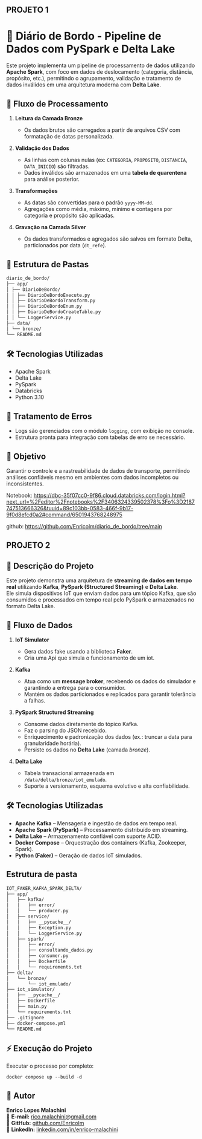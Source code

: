 ## PROJETO 1

# 🧭 Diário de Bordo - Pipeline de Dados com PySpark e Delta Lake

Este projeto implementa um pipeline de processamento de dados utilizando **Apache Spark**, com foco em dados de deslocamento (categoria, distância, propósito, etc.), permitindo o agrupamento, validação e tratamento de dados inválidos em uma arquitetura moderna com **Delta Lake**.

## 🔄 Fluxo de Processamento

1. **Leitura da Camada Bronze**
   - Os dados brutos são carregados a partir de arquivos CSV com formatação de datas personalizada.

2. **Validação dos Dados**
   - As linhas com colunas nulas (ex: `CATEGORIA`, `PROPOSITO`, `DISTANCIA`, `DATA_INICIO`) são filtradas.
   - Dados inválidos são armazenados em uma **tabela de quarentena** para análise posterior.

3. **Transformações**
   - As datas são convertidas para o padrão `yyyy-MM-dd`.
   - Agregações como média, máximo, mínimo e contagens por categoria e propósito são aplicadas.

4. **Gravação na Camada Silver**
   - Os dados transformados e agregados são salvos em formato Delta, particionados por data (`dt_refe`).

## 📁 Estrutura de Pastas

``` bash
diario_de_bordo/
├── app/
│ ├── DiarioDeBordo/
│ │ ├── DiarioDeBordoExecute.py
│ │ ├── DiarioDeBordoTransform.py
│ │ ├── DiarioDeBordoEnum.py
│ │ ├── DiarioDeBordoCreateTable.py
│ │ └── LoggerService.py
├── data/
│ └── bronze/
└── README.md
```

## 🛠️ Tecnologias Utilizadas

- Apache Spark
- Delta Lake
- PySpark
- Databricks
- Python 3.10

## 🚨 Tratamento de Erros

- Logs são gerenciados com o módulo `logging`, com exibição no console.
- Estrutura pronta para integração com tabelas de erro se necessário.

## 📌 Objetivo

Garantir o controle e a rastreabilidade de dados de transporte, permitindo análises confiáveis mesmo em ambientes com dados incompletos ou inconsistentes.

Notebook: https://dbc-35f07cc0-9f86.cloud.databricks.com/login.html?next_url=%2Feditor%2Fnotebooks%2F3406324339502378%3Fo%3D2187747513666326&tuuid=89c103bb-0583-466f-9b17-9f0d8efcd0a2#command/6501943768248975

github: https://github.com/Enricolm/diario_de_bordo/tree/main


## PROJETO 2
## **📜 Descrição do Projeto**

Este projeto demonstra uma arquitetura de **streaming de dados em tempo real** utilizando **Kafka**, **PySpark (Structured Streaming)** e **Delta Lake**.  
Ele simula dispositivos IoT que enviam dados para um tópico Kafka, que são consumidos e processados em tempo real pelo PySpark e armazenados no formato Delta Lake.


## **🔎 Fluxo de Dados**

1. **IoT Simulator**  
   - Gera dados fake usando a biblioteca **Faker**.  
   - Cria uma Api que simula o funcionamento de um iot.

2. **Kafka**  
   - Atua como um **message broker**, recebendo os dados do simulador e garantindo a entrega para o consumidor.  
   - Mantém os dados particionados e replicados para garantir tolerância a falhas.

3. **PySpark Structured Streaming**  
   - Consome dados diretamente do tópico Kafka.  
   - Faz o parsing do JSON recebido.  
   - Enriquecimento e padronização dos dados (ex.: truncar a data para granularidade horária).  
   - Persiste os dados no **Delta Lake** (camada *bronze*).


4. **Delta Lake**  
   - Tabela transacional armazenada em `/data/delta/bronze/iot_emulado`.  
   - Suporte a versionamento, esquema evolutivo e alta confiabilidade.


## **🛠️ Tecnologias Utilizadas**

- **Apache Kafka** – Mensageria e ingestão de dados em tempo real.
- **Apache Spark (PySpark)** – Processamento distribuído em streaming.
- **Delta Lake** – Armazenamento confiável com suporte ACID.
- **Docker Compose** – Orquestração dos containers (Kafka, Zookeeper, Spark).
- **Python (Faker)** – Geração de dados IoT simulados.

## Estrutura de pasta

```bash
IOT_FAKER_KAFKA_SPARK_DELTA/
├── app/
│   ├── kafka/                   
│   │   ├── error/
│   │   └── producer.py
│   ├── service/                  
│   │   ├── __pycache__/
│   │   ├── Exception.py
│   │   └── LoggerService.py
│   ├── spark/                    
│   │   ├── error/
│   │   ├── consultando_dados.py
│   │   ├── consumer.py
│   │   ├── Dockerfile
│   │   └── requirements.txt
├── delta/
│   └── bronze/
│       └── iot_emulado/         
├── iot_simulator/               
│   ├── __pycache__/
│   ├── Dockerfile
│   ├── main.py
│   └── requirements.txt
├── .gitignore
├── docker-compose.yml
└── README.md
```


## **⚡ Execução do Projeto**

Executar o processo por completo:
    
    
    docker compose up --build -d
    

## **👤 Autor**

**Enrico Lopes Malachini**  
📧 **E-mail:** [rico.malachini@gmail.com](mailto:rico.malachini@gmail.com)  
🔗 **GitHub:** [github.com/Enricolm](https://github.com/Enricolm)  
🔗 **LinkedIn:** [linkedin.com/in/enrico-malachini](https://www.linkedin.com/in/enrico-malachini)

